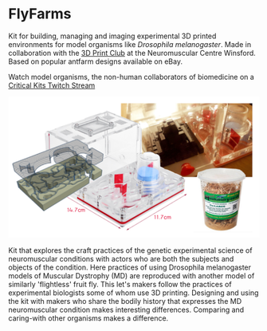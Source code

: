 # FlyFarms

Kit for building, managing and imaging experimental 3D printed environments for model organisms like *Drosophila melanogaster*. Made in collaboration with the [3D Print Club](cheapjack.github.io/NMC3DPrintClub/) at the Neuromuscular Centre Winsford. Based on popular antfarm designs available on eBay.

Watch model organisms, the non-human collaborators of biomedicine on a [Critical Kits Twitch Stream](https://twitch.tv/CriticalKits)

![Fly Farm Prototype Montage Images](images/FlyFarmMontageOk.png)

Kit that explores the craft practices of the genetic experimental science of neuromuscular conditions with actors who are both the subjects and objects of the condition. Here practices of using Drosophila melanogaster models of Muscular Dystrophy (MD) are reproduced with another model of similarly 'flightless' fruit fly. This let's makers follow the practices of experimental biologists some of whom use 3D printing. Designing and using the kit with makers who share the bodily history that expresses the MD neuromuscular condition makes interesting differences. Comparing and caring-with other organisms makes a difference.

